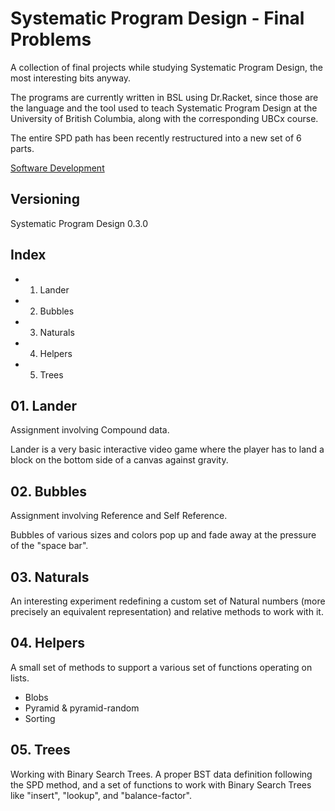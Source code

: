 # Systematic Program Design - Final Problems
A collection of final projects while studying Systematic Program Design, the most interesting bits anyway.

The programs are currently written in BSL using Dr.Racket, since those are the language and the tool used to teach Systematic Program Design at the University of British Columbia, along with the corresponding UBCx course.

The entire SPD path has been recently restructured into a new set of 6 parts.

[Software Development](https://www.edx.org/micromasters/software-development)

## Versioning
Systematic Program Design 0.3.0

## Index
- 01. Lander
- 02. Bubbles
- 03. Naturals
- 04. Helpers
- 05. Trees

## 01. Lander
Assignment involving Compound data.

Lander is a very basic interactive video game where the player has to land a block on the bottom side of a canvas against gravity.

## 02. Bubbles
Assignment involving Reference and Self Reference.

Bubbles of various sizes and colors pop up and fade away at the pressure of the "space bar".

## 03. Naturals
An interesting experiment redefining a custom set of Natural numbers (more precisely an equivalent representation) and relative methods to work with it.

## 04. Helpers
A small set of methods to support a various set of functions operating on lists.
- Blobs
- Pyramid & pyramid-random
- Sorting

## 05. Trees
Working with Binary Search Trees. A proper BST data definition following the SPD method, and a set of functions to work with Binary Search Trees like "insert", "lookup", and "balance-factor".
